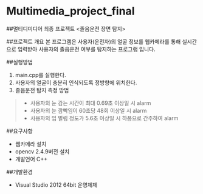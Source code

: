 # Multimedia_project_final

##멀티디미디어 최종 프로젝트 <졸음운전 장면 탐지>

##프로젝트 개요
본 프로그램은 사용자(운전자)의 얼굴 정보를 웹카메라를 통해 실시간으로 입력받아 사용자의 졸음운전 여부를 탐지하는 프로그램 입니다.

##실행방법
1. main.cpp를 실행한다.
1. 사용자의 얼굴이 충분히 인식되도록 정방향에 위치한다.
1. 졸음운전 탐지 측정 방법
>- 사용자의 눈 감는 시간이 최대 0.69초 이상일 시 alarm
>- 사용자의 눈 깜빡임이 60초당 48회 이상일 시 alarm
>- 사용자의 입 벌림 정도가 5.6초 이상일 시 하품으로 간주하여 alarm

##요구사항
- 웹카메라 설치
- opencv 2.4.9버전 설치
- 개발언어 C++

##개발환경
- Visual Studio 2012 64bit 운영체제